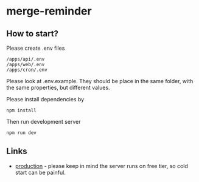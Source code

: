 # merge-reminder

## How to start?
Please create .env files 
```
/apps/api/.env
/apps/web/.env
/apps/cron/.env
```
Please look at .env.example.
They should be place in the same folder, with the same properties, but different values.

Please install dependencies by
```
npm install
```
Then run development server
```
npm run dev
```

## Links
* [production](https://merge-reminder.com) - please keep in mind the server runs on free tier, so cold start can be painful.